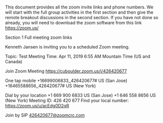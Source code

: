 This document provides all the zoom invite links and phone numbers. We will start with the full group activities in the first section and then give the remote breakout discussions in the second section. If you have not done so already, you will need to download the zoom software from this link https://zoom.us/

Section 1 Full meeting zoom links

Kenneth Jansen is inviting you to a scheduled Zoom meeting.

Topic: Test Meeting
Time: Apr 11, 2019 6:55 AM Mountain Time (US and Canada)

Join Zoom Meeting
https://cuboulder.zoom.us/j/426420677

One tap mobile
+16699006833,,426420677# US (San Jose)
+16465588656,,426420677# US (New York)

Dial by your location
        +1 669 900 6833 US (San Jose)
        +1 646 558 8656 US (New York)
Meeting ID: 426 420 677
Find your local number: https://zoom.us/u/acEdg0D2qR

Join by SIP
426420677@zoomcrc.com
